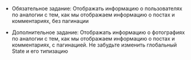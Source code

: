 - Обязательное задание:
    Отображать информацию о пользователях по аналогии с тем, как мы отображаем информацию о постах и комментариях, без пагинации

- Дополнительное задание:
    Отображать информацию о фотографиях по аналогии с тем, как мы отображаем информацию о постах и комментариях, с пагинацией. Не забудьте изменить глобальный State и его типизацию